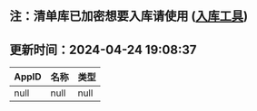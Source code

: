 ## 注：清单库已加密想要入库请使用 ([入库工具](https://github.com/BlankTMing/ManifestAutoUpdate/releases))

## 更新时间：2024-04-24 19:08:37
| AppID | 名称 | 类型  |
| :-------------------- | :----------------------------- | :----------- |
| null | null| null |
